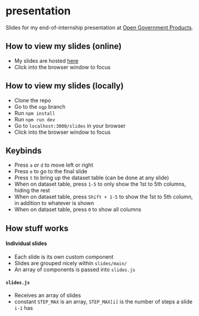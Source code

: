 # presentation

Slides for my end-of-internship presentation at [Open Government Products](https://www.open.gov.sg/).

## How to view my slides (online)

- My slides are hosted [here](https://presentation-weiseng18.vercel.app/slides)
- Click into the browser window to focus

## How to view my slides (locally)

- Clone the repo
- Go to the `ogp` branch
- Run `npm install`
- Run `npm run dev`
- Go to `localhost:3000/slides` in your browser
- Click into the browser window to focus

## Keybinds

- Press `a` or `d` to move left or right
- Press `e` to go to the final slide
- Press `t` to bring up the dataset table (can be done at any slide)
- When on dataset table, press `1-5` to only show the 1st to 5th columns, hiding the rest
- When on dataset table, press `Shift + 1-5` to show the 1st to 5th column, in addition to whatever is shown
- When on dataset table, press `0` to show all columns

## How stuff works

#### Individual slides

- Each slide is its own custom component
- Slides are grouped nicely within `slides/main/`
- An array of components is passed into `slides.js`

#### `slides.js`

- Receives an array of slides
- constant `STEP_MAX` is an array, `STEP_MAX[i]` is the number of steps a slide `i-1` has
